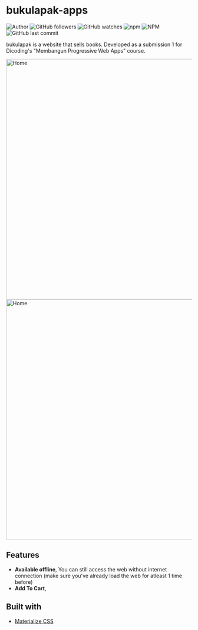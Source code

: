 # bukulapak-apps
![Author](https://img.shields.io/badge/made%20by-faniabdullah-blue)
![GitHub followers](https://img.shields.io/github/followers/faniabdullah?style=social)
![GitHub watches](https://img.shields.io/github/stars/faniabdullah/BukuLapak-Apps?style=social)
![npm](https://img.shields.io/npm/v/parcel-bundler)
![NPM](https://img.shields.io/npm/l/parcel-bundler)
![GitHub last commit](https://img.shields.io/github/last-commit/faniabdullah/BukuLapak-Apps)

bukulapak is a website that sells books. Developed as a submission 1 for Dicoding's "Membangun Progressive Web Apps" course. 


<div>
<img src="https://i.imgur.com/svVngIi.png" alt="Home" height="650" style="margin-right: 16px">
<img src="https://i.imgur.com/aYCe669.png" alt="Home" height="650" >
</div>

## Features
* **Available offline**,
You can still access the web without internet connection (make sure you've already load the web for atleast 1 time before)
* **Add To Cart**,

## Built with
* [Materialize CSS](https://materializecss.com/)
